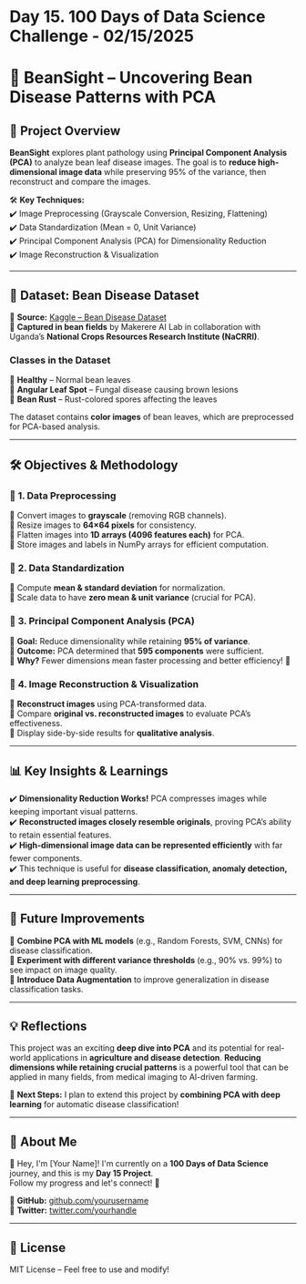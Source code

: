 # Day 15. 100 Days of Data Science Challenge - 02/15/2025

# 🌱 BeanSight – Uncovering Bean Disease Patterns with PCA  


## 📝 Project Overview  
**BeanSight** explores plant pathology using **Principal Component Analysis (PCA)** to analyze bean leaf disease images. The goal is to **reduce high-dimensional image data** while preserving 95% of the variance, then reconstruct and compare the images.  

🛠 **Key Techniques:**  
✔️ Image Preprocessing (Grayscale Conversion, Resizing, Flattening)  
✔️ Data Standardization (Mean = 0, Unit Variance)  
✔️ Principal Component Analysis (PCA) for Dimensionality Reduction  
✔️ Image Reconstruction & Visualization  

---

## 🌿 Dataset: Bean Disease Dataset  
📌 **Source:** [Kaggle – Bean Disease Dataset](https://www.kaggle.com/datasets/therealoise/bean-disease-dataset)  
📍 **Captured in bean fields** by Makerere AI Lab in collaboration with Uganda’s **National Crops Resources Research Institute (NaCRRI)**.  

### **Classes in the Dataset**  
🍃 **Healthy** – Normal bean leaves  
🍂 **Angular Leaf Spot** – Fungal disease causing brown lesions  
🌾 **Bean Rust** – Rust-colored spores affecting the leaves  

The dataset contains **color images** of bean leaves, which are preprocessed for PCA-based analysis.  

---

## 🛠 Objectives & Methodology  

### 🔹 **1. Data Preprocessing**  
📌 Convert images to **grayscale** (removing RGB channels).  
📌 Resize images to **64×64 pixels** for consistency.  
📌 Flatten images into **1D arrays (4096 features each)** for PCA.  
📌 Store images and labels in NumPy arrays for efficient computation.  

### 🔹 **2. Data Standardization**  
📌 Compute **mean & standard deviation** for normalization.  
📌 Scale data to have **zero mean & unit variance** (crucial for PCA).  

### 🔹 **3. Principal Component Analysis (PCA)**  
📌 **Goal:** Reduce dimensionality while retaining **95% of variance**.  
📌 **Outcome:** PCA determined that **595 components** were sufficient.  
📌 **Why?** Fewer dimensions mean faster processing and better efficiency! 🚀  

### 🔹 **4. Image Reconstruction & Visualization**  
📌 **Reconstruct images** using PCA-transformed data.  
📌 Compare **original vs. reconstructed images** to evaluate PCA’s effectiveness.  
📌 Display side-by-side results for **qualitative analysis**.  

---

## 📊 Key Insights & Learnings  

✔️ **Dimensionality Reduction Works!** PCA compresses images while keeping important visual patterns.  
✔️ **Reconstructed images closely resemble originals**, proving PCA’s ability to retain essential features.  
✔️ **High-dimensional image data can be represented efficiently** with far fewer components.  
✔️ This technique is useful for **disease classification, anomaly detection, and deep learning preprocessing**.  

---

## 📌 Future Improvements  

🔹 **Combine PCA with ML models** (e.g., Random Forests, SVM, CNNs) for disease classification.  
🔹 **Experiment with different variance thresholds** (e.g., 90% vs. 99%) to see impact on image quality.  
🔹 **Introduce Data Augmentation** to improve generalization in disease classification tasks.  

---

## 💡 Reflections  

This project was an exciting **deep dive into PCA** and its potential for real-world applications in **agriculture and disease detection**. **Reducing dimensions while retaining crucial patterns** is a powerful tool that can be applied in many fields, from medical imaging to AI-driven farming.  

🌱 **Next Steps:** I plan to extend this project by **combining PCA with deep learning** for automatic disease classification!  

---

## 👤 About Me  
👋 Hey, I'm [Your Name]! I'm currently on a **100 Days of Data Science** journey, and this is my **Day 15 Project**.  
Follow my progress and let's connect! 🚀  

📌 **GitHub:** [github.com/yourusername](https://github.com/yourusername)  
📌 **Twitter:** [twitter.com/yourhandle](https://twitter.com/yourhandle)  

---

## 📜 License  
MIT License – Feel free to use and modify!  

